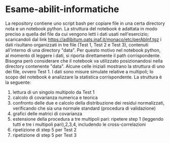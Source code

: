 # Esame-abilit-informatiche
La repository contiene uno script bash per copiare file in una certa directory nota e un notebook python.
La struttura del notebook è adattata in modo preciso a quella del file da cui vengono letti i dati usati nell'esercizio;
scaricandoli dal link https://adlibitum.oats.inaf.it/monaco/etc/perAbInf.tgz i dati risultano organizzati in tre file
(Test 1, Test 2 e Test 3), contenuti all'interno di una directory "data". Per questo motivo nel notebook python, al momento di leggere i dati,
si riporta direttamente il path corrispondente. Bisogna però considerare che il notebook va utilizzato posizionandosi nella directory
contenente "data". Alcune celle iniziali mostrano la struttura di uno dei file, ovvero Test 1.
I dati sono misure simulate relative a multipoli; lo scopo del notebook è analizzare la statistica corrispondente. La struttura è la seguente:
1) lettura di un singolo multipolo da Test 1
2) calcolo di covarianza numerica e teorica
3) confronto delle due e calcolo della distribuzione dei residui normalizzati, verificando che sia una normale standard (procedura di validazione)
4) grafici delle matrici di covarianza
5) estensione della procedura a tre multipoli pari: ripetere step 1 (leggendo tutti e tre i multipoli pari),2,3,4, includendo le cross-correlazioni
6) ripetizione di step 5 per Test 2
7) ripetizione di step 5 per Test 3
